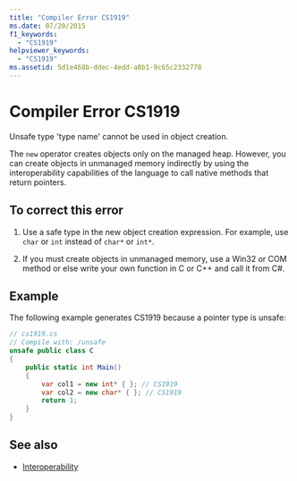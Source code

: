 ```yaml
---
title: "Compiler Error CS1919"
ms.date: 07/20/2015
f1_keywords: 
  - "CS1919"
helpviewer_keywords: 
  - "CS1919"
ms.assetid: 5d1e468b-ddec-4edd-a8b1-9c65c2332778
---
```

# Compiler Error CS1919

Unsafe type 'type name' cannot be used in object creation.  
  
 The `new` operator creates objects only on the managed heap. However, you can create objects in unmanaged memory indirectly by using the interoperability capabilities of the language to call native methods that return pointers.  
  
## To correct this error  
  
1. Use a safe type in the new object creation expression. For example, use `char` or `int` instead of `char*` or `int*`.  
  
2. If you must create objects in unmanaged memory, use a Win32 or COM method or else write your own function in C or C++ and call it from C#.  
  
## Example

 The following example generates CS1919 because a pointer type is unsafe:

```csharp
// cs1919.cs  
// Compile with: /unsafe  
unsafe public class C  
{  
    public static int Main()  
    {  
        var col1 = new int* { }; // CS1919  
        var col2 = new char* { }; // CS1919  
        return 1;  
    }  
}  
```

## See also

- [Interoperability](../../programming-guide/interop/index.md)
